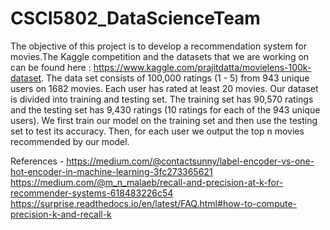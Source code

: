 # CSCI5802_DataScienceTeam

The objective of this project is to develop a recommendation system for movies.The Kaggle competition and the datasets that we are working on can be found here : https://www.kaggle.com/prajitdatta/movielens-100k-dataset. The data set consists of 100,000 ratings (1 - 5) from 943 unique users on 1682 movies. Each user has rated at least 20 movies. Our dataset is divided into training and testing set. The training set has 90,570 ratings and the testing set has 9,430 ratings (10 ratings for each of the 943 unique users). We first train our model on the training set and then use the testing set to test its accuracy. Then, for each user we output the top n movies recommended by our model.


References -
https://medium.com/@contactsunny/label-encoder-vs-one-hot-encoder-in-machine-learning-3fc273365621
https://medium.com/@m_n_malaeb/recall-and-precision-at-k-for-recommender-systems-618483226c54
https://surprise.readthedocs.io/en/latest/FAQ.html#how-to-compute-precision-k-and-recall-k
